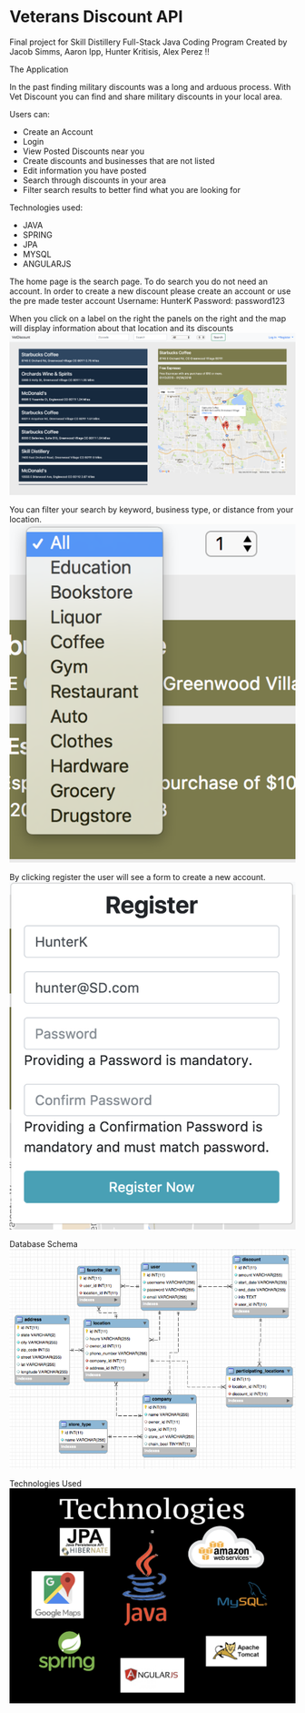 # Veterans Discount API
Final project for Skill Distillery Full-Stack Java Coding Program
Created by Jacob Simms, Aaron Ipp, Hunter Kritisis, Alex Perez !!

The Application

In the past finding military discounts was a long and arduous process. With Vet Discount you can find and share
military discounts in your local area.

Users can:
 - Create an Account
 - Login
 - View Posted Discounts near you
 - Create discounts and businesses that are not listed
 - Edit information you have posted
 - Search through discounts in your area
 - Filter search results to better find what you are looking for

Technologies used:
 - JAVA		
 - SPRING
 - JPA
 - MYSQL
 - ANGULARJS



The home page is the search page.
To do search you do not need an account.
In order to create a new discount please create an account or
use the pre made tester account Username: HunterK Password: password123

When you click on a label on the right the panels on the right and the map
will display information about that location and its discounts
![Main Page](screenshots/index.png)

You can filter your search by keyword, business type, or distance from your location.
![Index Page](screenshots/filters.png)

By clicking register the user will see a form to create a new account.
![Register](screenshots/register.png)

Database Schema
![Database Schema](screenshots/databaseschemea.png)

Technologies Used
![Technologies](screenshots/technologies.png)
